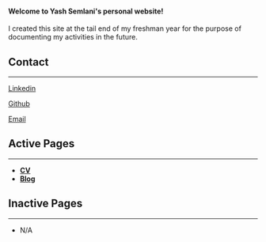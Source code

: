 #### Welcome to Yash Semlani's personal website!

 I created this site at the tail end of my freshman year for the purpose of documenting my activities in the future.
 
 ## Contact
 ***
 [Linkedin]("https://www.linkedin.com/in/yash-semlani-38716b157/")

[Github]("https://github.com/Halfblood1223/")

[Email]("mailto:yashveersemlan@gmail.com")
 ## Active Pages
 
 ***
 
 - **[CV](CV.md)**
 - **[Blog](Blog.md)**

## Inactive Pages
***
- N/A